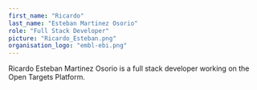 ```yaml
---
first_name: "Ricardo"
last_name: "Esteban Martinez Osorio"
role: "Full Stack Developer"
picture: "Ricardo_Esteban.png"
organisation_logo: "embl-ebi.png"
---
```

 Ricardo Esteban Martinez Osorio is a full stack developer working on the Open Targets Platform.
